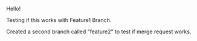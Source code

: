 Hello! 

Testing if this works with Feature1 Branch. 

Created a second branch called "feature2" to test if merge request works. 
